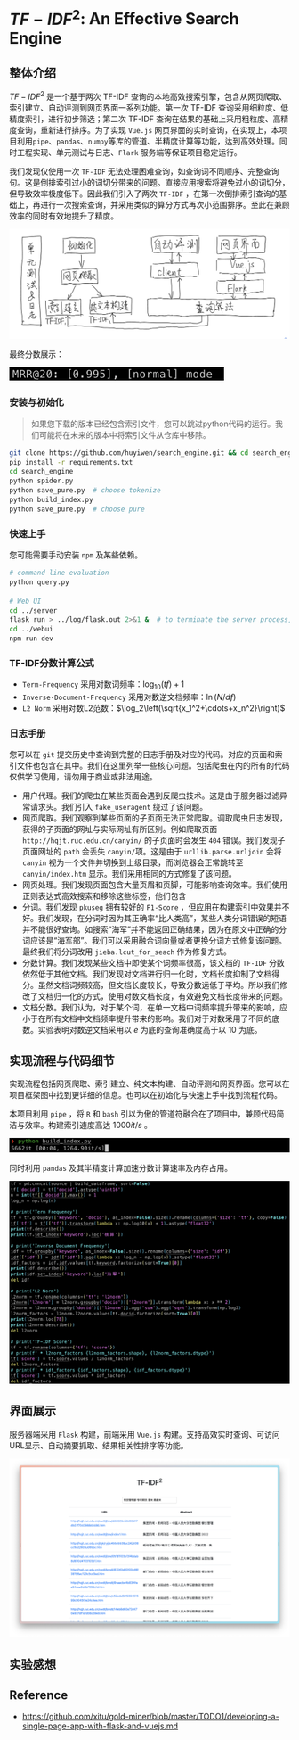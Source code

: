 # $TF-IDF^2$: An Effective Search Engine

## 整体介绍

$TF-IDF^2$ 是一个基于两次 TF-IDF 查询的本地高效搜索引擎，包含从网页爬取、索引建立、自动评测到网页界面一系列功能。第一次 TF-IDF 查询采用细粒度、低精度索引，进行初步筛选；第二次 TF-IDF 查询在结果的基础上采用粗粒度、高精度查询，重新进行排序。为了实现 `Vue.js` 网页界面的实时查询，在实现上，本项目利用`pipe`、`pandas`、`numpy`等库的管道、半精度计算等功能，达到高效处理。同时工程实现、单元测试与日志、`Flark` 服务端等保证项目稳定运行。

我们发现仅使用一次 `TF-IDF` 无法处理困难查询，如查询词不同顺序、完整查询句。这是倒排索引过小的词切分带来的问题。直接应用搜索将避免过小的词切分，但导致效率极度低下。因此我们引入了两次 `TF-IDF` ，在第一次倒排索引查询的基础上，再进行一次搜索查询，并采用类似的算分方式再次小范围排序。至此在兼顾效率的同时有效地提升了精度。

![框架](assets/framework.jpg)

最终分数展示：

<img src="assets/MRR20-100.png" style="zoom:60%;" />

### 安装与初始化

> 如果您下载的版本已经包含索引文件，您可以跳过python代码的运行。我们可能将在未来的版本中将索引文件从仓库中移除。

```bash
git clone https://github.com/huyiwen/search_engine.git && cd search_engine
pip install -r requirements.txt
cd search_engine
python spider.py
python save_pure.py  # choose tokenize
python build_index.py
python save_pure.py  # choose pure
```

### 快速上手

您可能需要手动安装 `npm` 及某些依赖。

```bash
# command line evaluation
python query.py

# Web UI
cd ../server
flask run > ../log/flask.out 2>&1 &  # to terminate the server process, just close the terminal
cd ../webui
npm run dev
```

### TF-IDF分数计算公式

- `Term-Frequency` 采用对数词频率：$\log_{10}(tf)+1$
- `Inverse-Document-Frequency` 采用对数逆文档频率：$\ln(N/df)$
- `L2 Norm` 采用对数L2范数：$\log_2\left(\sqrt{x_1^2+\cdots+x_n^2}\right)$

### 日志手册

您可以在 `git` 提交历史中查询到完整的日志手册及对应的代码。对应的页面和索引文件也包含在其中。我们在这里列举一些核心问题。包括爬虫在内的所有的代码仅供学习使用，请勿用于商业或非法用途。

- 用户代理。我们的爬虫在某些页面会遇到反爬虫技术。这是由于服务器过滤异常请求头。我们引入 `fake_useragent` 绕过了该问题。
- 网页爬取。我们观察到某些页面的子页面无法正常爬取。调取爬虫日志发现，获得的子页面的网址与实际网址有所区别。例如爬取页面 `http://hqjt.ruc.edu.cn/canyin/` 的子页面时会发生 `404` 错误。我们发现子页面网址的 `path` 会丢失 `canyin/`项。这是由于 `urllib.parse.urljoin` 会将 `canyin` 视为一个文件并切换到上级目录，而浏览器会正常跳转至 `canyin/index.htm` 显示。我们采用相同的方式修复了该问题。
- 网页处理。我们发现页面包含大量页眉和页脚，可能影响查询效率。我们使用正则表达式高效搜索和移除这些标签，他们包含
- 分词。我们发现 `pkuseg` 拥有较好的 `F1-Score` ，但应用在构建索引中效果并不好。我们发现，在分词时因为其正确率“比人类高”，某些人类分词错误的短语并不能很好查询。如搜索“海军”并不能返回正确结果，因为在原文中正确的分词应该是“海军部”。我们可以采用融合词向量或者更换分词方式修复该问题。最终我们将分词改用 `jieba.lcut_for_seach` 作为修复方式。
- 分数计算。我们发现某些文档中即使某个词频率很高，该文档的 `TF-IDF` 分数依然低于其他文档。我们发现对文档进行归一化时，文档长度抑制了文档得分。虽然文档词频较高，但文档长度较长，导致分数远低于平均。所以我们修改了文档归一化的方式，使用对数文档长度，有效避免文档长度带来的问题。
- 文档分数。我们认为，对于某个词，在单一文档中词频率提升带来的影响，应小于在所有文档中文档频率提升带来的影响。我们对于对数采用了不同的底数。实验表明对数逆文档采用以 $e$ 为底的查询准确度高于以 $10$ 为底。

## 实现流程与代码细节

实现流程包括网页爬取、索引建立、纯文本构建、自动评测和网页界面。您可以在项目框架图中找到更详细的信息。也可以在初始化与快速上手中找到流程代码。

本项目利用 `pipe` ，将 `R` 和 `bash` 引以为傲的管道符融合在了项目中，兼顾代码简洁与效率。构建索引速度高达 $1000it/s$ 。

![高效构建索引](assets/index.png)

同时利用 `pandas` 及其半精度计算加速分数计算速率及内存占用。

![高效计算分数](assets/pandas.png)

## 界面展示

服务器端采用 `Flask` 构建，前端采用 `Vue.js` 构建。支持高效实时查询、可访问URL显示、自动摘要抓取、结果相关性排序等功能。

![](assets/webui.png)

## 实验感想

## Reference

- https://github.com/xitu/gold-miner/blob/master/TODO1/developing-a-single-page-app-with-flask-and-vuejs.md
